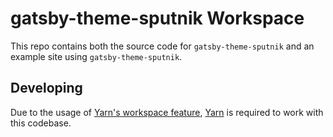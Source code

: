 # gatsby-theme-sputnik Workspace

This repo contains both the source code for `gatsby-theme-sputnik` and an example site using `gatsby-theme-sputnik`.

## Developing

Due to the usage of [Yarn's workspace feature](https://yarnpkg.com/en/docs/workspaces), [Yarn](https://yarnpkg.com) is required to work with this codebase.
